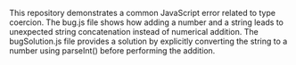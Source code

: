 This repository demonstrates a common JavaScript error related to type coercion. The bug.js file shows how adding a number and a string leads to unexpected string concatenation instead of numerical addition. The bugSolution.js file provides a solution by explicitly converting the string to a number using parseInt() before performing the addition.